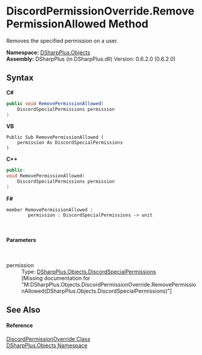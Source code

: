 # DiscordPermissionOverride.RemovePermissionAllowed Method 
 

Removes the specified permission on a user.

**Namespace:**&nbsp;<a href="b70db947-75ff-488f-5245-350c6ca1e522">DSharpPlus.Objects</a><br />**Assembly:**&nbsp;DSharpPlus (in DSharpPlus.dll) Version: 0.6.2.0 (0.6.2.0)

## Syntax

**C#**<br />
``` C#
public void RemovePermissionAllowed(
	DiscordSpecialPermissions permission
)
```

**VB**<br />
``` VB
Public Sub RemovePermissionAllowed ( 
	permission As DiscordSpecialPermissions
)
```

**C++**<br />
``` C++
public:
void RemovePermissionAllowed(
	DiscordSpecialPermissions permission
)
```

**F#**<br />
``` F#
member RemovePermissionAllowed : 
        permission : DiscordSpecialPermissions -> unit 

```

<br />

#### Parameters
&nbsp;<dl><dt>permission</dt><dd>Type: <a href="1f4f81a5-6b31-1e8e-fa77-750bec188d59">DSharpPlus.Objects.DiscordSpecialPermissions</a><br />\[Missing <param name="permission"/> documentation for "M:DSharpPlus.Objects.DiscordPermissionOverride.RemovePermissionAllowed(DSharpPlus.Objects.DiscordSpecialPermissions)"\]</dd></dl>

## See Also


#### Reference
<a href="c1796aef-a014-ad1d-88c1-61e4c5b82970">DiscordPermissionOverride Class</a><br /><a href="b70db947-75ff-488f-5245-350c6ca1e522">DSharpPlus.Objects Namespace</a><br />